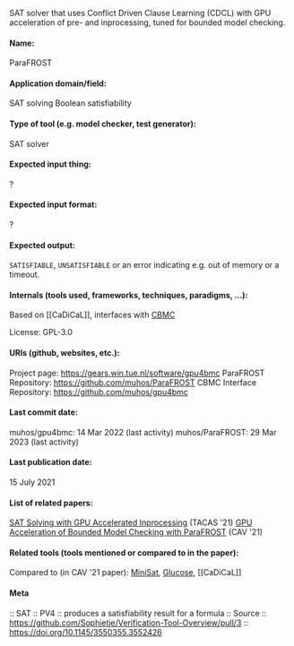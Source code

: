 SAT solver that uses Conflict Driven Clause Learning (CDCL) with GPU acceleration of pre- and inprocessing, tuned for bounded model checking.

#### Name:
ParaFROST

#### Application domain/field:
SAT solving
Boolean satisfiability

#### Type of tool (e.g. model checker, test generator):
SAT solver

#### Expected input thing:
?

#### Expected input format:
?

#### Expected output:
`SATISFIABLE`, `UNSATISFIABLE` or an error indicating e.g. out of memory or a timeout.

#### Internals (tools used, frameworks, techniques, paradigms, ...):
Based on [[CaDiCaL]], interfaces with [CBMC](../../Checkers/CBMC.md)

License: GPL-3.0

#### URIs (github, websites, etc.):
Project page: https://gears.win.tue.nl/software/gpu4bmc
ParaFROST Repository: https://github.com/muhos/ParaFROST
CBMC Interface Repository: https://github.com/muhos/gpu4bmc

#### Last commit date:
muhos/gpu4bmc: 14 Mar 2022 (last activity)
muhos/ParaFROST: 29 Mar 2023 (last activity)

#### Last publication date:
15 July 2021

#### List of related papers:
[SAT Solving with GPU Accelerated Inprocessing](https://doi.org/10.1007/978-3-030-72016-2_8) (TACAS '21)
[GPU Acceleration of Bounded Model Checking with ParaFROST](https://doi.org/10.1007/978-3-030-81688-9_21) (CAV '21)

#### Related tools (tools mentioned or compared to in the paper):
Compared to (in CAV '21 paper): [MiniSat](MiniSat.md), [Glucose](Glucose.md), [[CaDiCaL]]

#### Meta
:: SAT
:: PV4 :: produces a satisfiability result for a formula
:: Source :: https://github.com/Sophietje/Verification-Tool-Overview/pull/3 :: https://doi.org/10.1145/3550355.3552426
